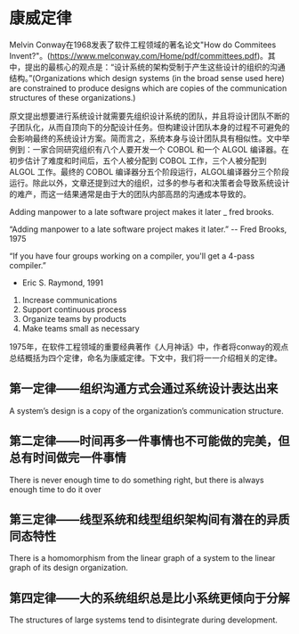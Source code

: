 # 康威定律
Melvin Conway在1968发表了软件工程领域的著名论文"How do Commitees Invent?"。(https://www.melconway.com/Home/pdf/committees.pdf)。其中，提出的最核心的观点是：“设计系统的架构受制于产生这些设计的组织的沟通结构。”(Organizations which design systems (in the broad sense used here) are constrained to produce designs which are copies of the communication structures of these organizations.)  

原文提出想要进行系统设计就需要先组织设计系统的团队，并且将设计团队不断的子团队化，从而自顶向下的分配设计任务。但构建设计团队本身的过程不可避免的会影响最终的系统设计方案。简而言之，系统本身与设计团队具有相似性。文中举例到：一家合同研究组织有八个人要开发一个 COBOL 和一个 ALGOL 编译器。在初步估计了难度和时间后，五个人被分配到 COBOL 工作，三个人被分配到 ALGOL 工作。最终的 COBOL 编译器分五个阶段运行，ALGOL编译器分三个阶段运行。除此以外，文章还提到过大的组织，过多的参与者和决策者会导致系统设计的难产，而这一结果通常是由于大的团队内部高昂的沟通成本导致的。

Adding manpower to a late
software project makes it later  _ fred brooks.

“Adding manpower to a late
software project makes it later.”
-- Fred Brooks, 1975

“If you have four groups
working on a compiler, you'll
get a 4-pass compiler.”
- Eric S. Raymond, 1991


1. Increase communications
2. Support continuous process
3. Organize teams by products
4. Make teams small as necessary

1975年，在软件工程领域的重要经典著作《人月神话》中，作者将conway的观点总结概括为四个定律，命名为康威定律。下文中，我们将一一介绍相关的定律。
## 第一定律——组织沟通方式会通过系统设计表达出来
A system’s design is a copy of the organization’s communication structure.
## 第二定律——时间再多一件事情也不可能做的完美，但总有时间做完一件事情
There is never enough time to do something right, but there is always enough time to do it over
## 第三定律——线型系统和线型组织架构间有潜在的异质同态特性
There is a homomorphism from the linear graph of a system to the linear graph of its design organization. 
## 第四定律——大的系统组织总是比小系统更倾向于分解
The structures of large systems tend to disintegrate during development.